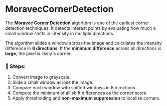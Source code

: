 # MoravecCornerDetection

The **Moravec Corner Detection** algorithm is one of the earliest corner detection techniques. 
It detects interest points by evaluating how much a small window shifts in intensity in multiple directions. 

The algorithm slides a window across the image and calculates the intensity difference in **8 directions**.
If the **minimum difference** across all directions is **large**, the pixel is likely a corner.

### 📌 Steps:
1. Convert image to grayscale.
2. Slide a small window across the image.
3. Compare each window with shifted windows in 8 directions.
4. Compute the minimum of all shift differences as the corner score.
5. Apply thresholding and **non-maximum suppression** to localize corners.

